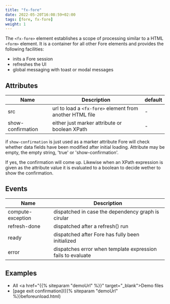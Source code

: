```yaml
---
title: "fx-fore"
date: 2022-05-20T16:08:59+02:00
tags: [fore, fx-fore]
weight: 1
---
```


The `<fx-fore>` element establishes a scope of processing similar
to a HTML `<form>` element. It is a container for all other Fore elements
and provides the following facilities:

* inits a Fore session
* refreshes the UI
* global messaging with toast or modal messages

## Attributes

| Name | Description                                                              | default |
|------|--------------------------------------------------------------------------|---------|
| src | url to load a `<fx-fore>` element from another HTML file                 | -       |
| show-confirmation | either just marker attribute or boolean XPath |  -      |

if `show-confirmation` is just used as a marker attribute Fore will check whether data fields have been modified after initial loading. Attribute may be
empty, the empty string, 'true' or 'show-confirmation'.

If yes, the confirmation will come up. Likewise when an XPath expression is given as the attribute value it is evaluated to a boolean to decide wether to show the confirmation.

## Events

| Name | Description |
|------|-------------|
| compute-exception | dispatched in case the dependency graph is cirular |
| refresh-done | dispatched after a refresh() run |
| ready | dispatched after Fore has fully been initialized |
| error | dispatches error when template expression fails to evaluate |


## Examples

* All <a href="{{% siteparam "demoUrl" %}}" target="_blank">Demo</a> files
* [page exit confirmation]({{% siteparam "demoUrl" %}}beforeunload.html)
